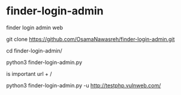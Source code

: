 # finder-login-admin
finder login admin web

git clone https://github.com/OsamaNawasreh/finder-login-admin.git

cd finder-login-admin/

python3  finder-login-admin.py

is important   url + /

python3 finder-login-admin.py -u http://testphp.vulnweb.com/
